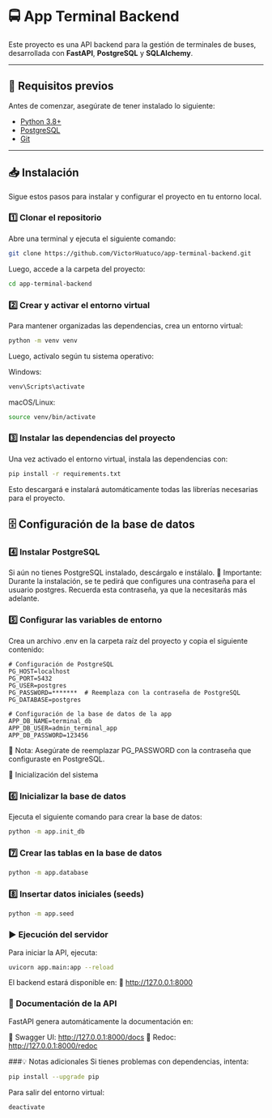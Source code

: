# 🚍 App Terminal Backend

Este proyecto es una API backend para la gestión de terminales de buses, desarrollada con **FastAPI**, **PostgreSQL** y **SQLAlchemy**.

---

## 📌 Requisitos previos

Antes de comenzar, asegúrate de tener instalado lo siguiente:

- [Python 3.8+](https://www.python.org/downloads/)
- [PostgreSQL](https://www.postgresql.org/download/)
- [Git](https://git-scm.com/downloads)

---

## 📥 Instalación

Sigue estos pasos para instalar y configurar el proyecto en tu entorno local.

### 1️⃣ Clonar el repositorio

Abre una terminal y ejecuta el siguiente comando:

``` bash
git clone https://github.com/VictorHuatuco/app-terminal-backend.git
```
Luego, accede a la carpeta del proyecto:

``` bash
cd app-terminal-backend
```
### 2️⃣ Crear y activar el entorno virtual
Para mantener organizadas las dependencias, crea un entorno virtual:

``` bash
python -m venv venv
```
Luego, actívalo según tu sistema operativo:

Windows:

``` bash
venv\Scripts\activate
```
macOS/Linux:

``` bash
source venv/bin/activate
```
### 3️⃣ Instalar las dependencias del proyecto
Una vez activado el entorno virtual, instala las dependencias con:

``` bash
pip install -r requirements.txt
```
Esto descargará e instalará automáticamente todas las librerías necesarias para el proyecto.

## 🗄 Configuración de la base de datos
### 4️⃣ Instalar PostgreSQL
Si aún no tienes PostgreSQL instalado, descárgalo e instálalo.
🔹 Importante: Durante la instalación, se te pedirá que configures una contraseña para el usuario postgres. Recuerda esta contraseña, ya que la necesitarás más adelante.

### 5️⃣ Configurar las variables de entorno
Crea un archivo .env en la carpeta raíz del proyecto y copia el siguiente contenido:

```env
# Configuración de PostgreSQL
PG_HOST=localhost
PG_PORT=5432
PG_USER=postgres
PG_PASSWORD=*******  # Reemplaza con la contraseña de PostgreSQL
PG_DATABASE=postgres

# Configuración de la base de datos de la app
APP_DB_NAME=terminal_db
APP_DB_USER=admin_terminal_app
APP_DB_PASSWORD=123456
```
🔹 Nota: Asegúrate de reemplazar PG_PASSWORD con la contraseña que configuraste en PostgreSQL.

🚀 Inicialización del sistema
### 6️⃣ Inicializar la base de datos
Ejecuta el siguiente comando para crear la base de datos:

```bash
python -m app.init_db
```
### 7️⃣ Crear las tablas en la base de datos
```bash
python -m app.database
```
### 8️⃣ Insertar datos iniciales (seeds)
```bash
python -m app.seed
```

###  ▶️ Ejecución del servidor
Para iniciar la API, ejecuta:
```bash
uvicorn app.main:app --reload
```
El backend estará disponible en:
🔗 http://127.0.0.1:8000

### 📄 Documentación de la API
FastAPI genera automáticamente la documentación en:

📜 Swagger UI: http://127.0.0.1:8000/docs
📄 Redoc: http://127.0.0.1:8000/redoc

###💡 Notas adicionales
Si tienes problemas con dependencias, intenta:

```bash
pip install --upgrade pip
```

Para salir del entorno virtual:
```bash
deactivate
```
